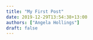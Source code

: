 ```yaml
---
title: "My First Post"
date: 2019-12-29T13:54:38+13:00
authors: ["Angela Hollings"]
draft: false
---
```


